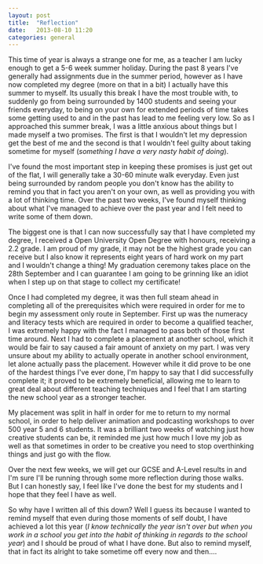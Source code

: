 ```yaml
---
layout: post
title:  "Reflection"
date:   2013-08-10 11:20
categories: general
---
```


This time of year is always a strange one for me, as a teacher I am lucky enough to get a 5-6 week summer holiday. During the past 8 years I've generally had assignments due in the summer period, however as I have now completed my degree (more on that in a bit) I actually have this summer to myself. Its usually this break I have the most trouble with, to suddenly go from being surrounded by 1400 students and seeing your friends everyday, to being on your own for extended periods of time takes some getting used to and in the past has lead to me feeling very low. So as I approached this summer break, I was a little anxious about things but I made myself a two promises. The first is that I wouldn't let my depression get the best of me and the second is that I wouldn't feel guilty about taking sometime for myself (*something I have a very nasty habit of doing*).

I've found the most important step in keeping these promises is just get out of the flat, I will generally take a 30-60 minute walk everyday. Even just being surrounded by random people you don't know has the ability to remind you that in fact you aren't on your own, as well as providing you with a lot of thinking time. Over the past two weeks, I've found myself thinking about what I've managed to achieve over the past year and I felt need to write some of them down.

The biggest one is that I can now successfully say that I have completed my degree, I received a Open University Open Degree with honours, receiving a 2.2 grade. I am proud of my grade, it may not be the highest grade you can receive but I also know it represents eight years of hard work on my part and I wouldn't change a thing! My graduation ceremony takes place on the 28th September and I can guarantee I am going to be grinning like an idiot when I step up on that stage to collect my certificate!

Once I had completed my degree, it was then full steam ahead in completing all of the prerequisites which were required in order for me to begin my assessment only route in September. First up was the numeracy and literacy tests which are required in order to become a qualified teacher, I was extremely happy with the fact I managed to pass both of those first time around. Next I had to complete a placement at another school, which it would be fair to say caused a fair amount of anxiety on my part. I was very unsure about my ability to actually operate in another school environment, let alone actually pass the placement. However while it did prove to be one of the hardest things I've ever done, I'm happy to say that I did successfully complete it; it proved to be extremely beneficial, allowing me to learn to great deal about different teaching techniques and I feel that I am starting the new school year as a stronger teacher.

My placement was split in half in order for me to return to my normal school, in order to help deliver animation and podcasting workshops to over 500 year 5 and 6 students. It was a brilliant two weeks of watching just how creative students can be, it reminded me just how much I love my job as well as that sometimes in order to be creative you need to stop overthinking things and just go with the flow.

Over the next few weeks, we will get our GCSE and A-Level results in and I'm sure I'll be running through some more reflection during those walks. But I can honestly say, I feel like I've done the best for my students and I hope that they feel I have as well.

So why have I written all of this down? Well I guess its because I wanted to remind myself that even during those moments of self doubt, I have achieved a lot this year (*I know technically the year isn't over but when you work in a school you get into the habit of thinking in regards to the school year*) and I should be proud of what I have done. But also to remind myself, that in fact its alright to take sometime off every now and then....